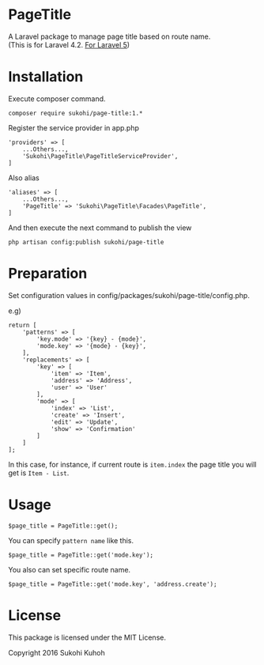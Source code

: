 # PageTitle
A Laravel package to manage page title based on route name.  
(This is for Laravel 4.2. [For Laravel 5](https://github.com/SUKOHI/PageTitle))

# Installation

Execute composer command.

    composer require sukohi/page-title:1.*

Register the service provider in app.php

    'providers' => [
        ...Others...,  
        'Sukohi\PageTitle\PageTitleServiceProvider',
    ]

Also alias

    'aliases' => [
        ...Others...,  
        'PageTitle' => 'Sukohi\PageTitle\Facades\PageTitle',
    ]
    
And then  execute the next command to publish the view

    php artisan config:publish sukohi/page-title

# Preparation

Set configuration values in config/packages/sukohi/page-title/config.php.

e.g)

    return [
    	'patterns' => [
    		'key.mode' => '{key} - {mode}',
    		'mode.key' => '{mode} - {key}',
    	],
    	'replacements' => [
    		'key' => [
    			'item' => 'Item',
    			'address' => 'Address',
    			'user' => 'User'
    		],
    		'mode' => [
    			'index' => 'List',
    			'create' => 'Insert',
    			'edit' => 'Update',
    			'show' => 'Confirmation'
    		]
    	]
    ];
    
In this case, for instance, if current route is `item.index` the page title you will get is `Item - List`.


# Usage

    $page_title = PageTitle::get();

You can specify `pattern name` like this.

    $page_title = PageTitle::get('mode.key');

You also can set specific route name.

    $page_title = PageTitle::get('mode.key', 'address.create');


# License

This package is licensed under the MIT License.

Copyright 2016 Sukohi Kuhoh
